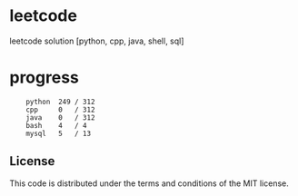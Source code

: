 # leetcode
leetcode solution [python, cpp, java, shell, sql]

# progress
```	
    python  249 / 312
    cpp     0   / 312
    java    0   / 312
    bash    4   / 4
    mysql   5   / 13
```

## License
This code is distributed under the terms and conditions of the MIT license.
